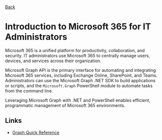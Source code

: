 [Back](../README.md)

# Introduction to Microsoft 365 for IT Administrators

Microsoft 365 is a unified platform for productivity, collaboration, and security. IT administrators use Microsoft 365 to centrally manage users, devices, and services across their organization.

Microsoft Graph API is the primary interface for automating and integrating Microsoft 365 services, including Exchange Online, SharePoint, and Teams. Administrators can use the Microsoft Graph .NET SDK to build applications or scripts, and the `Microsoft.Graph` PowerShell module to automate tasks from the command line.

Leveraging Microsoft Graph with .NET and PowerShell enables efficient, programmatic management of Microsoft 365 environments.

## Links

- [Graph Quick Reference](./Graph.md)